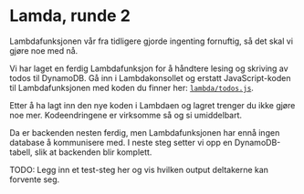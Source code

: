 # Lamda, runde 2

Lambdafunksjonen vår fra tidligere gjorde ingenting fornuftig, så det skal vi gjøre noe med nå.

Vi har laget en ferdig Lambdafunksjon for å håndtere lesing og skriving av todos til DynamoDB. Gå inn i Lambdakonsollet og erstatt JavaScript-koden til Lambdafunksjonen med koden du finner her: [`lambda/todos.js`](./lambda/todos.js).

Etter å ha lagt inn den nye koden i Lambdaen og lagret trenger du ikke gjøre noe mer. Kodeendringene er virksomme så og si umiddelbart.

Da er backenden nesten ferdig, men Lambdafunksjonen har ennå ingen database å kommunisere med. I neste steg setter vi opp en DynamoDB-tabell, slik at backenden blir komplett.

TODO: Legg inn et test-steg her og vis hvilken output deltakerne kan forvente seg.
